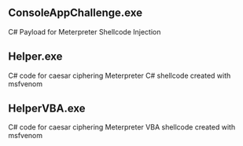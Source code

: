 ## ConsoleAppChallenge.exe
C# Payload for Meterpreter Shellcode Injection

## Helper.exe
C# code for caesar ciphering Meterpreter C# shellcode created with msfvenom

## HelperVBA.exe
C# code for caesar ciphering Meterpreter VBA shellcode created with msfvenom 